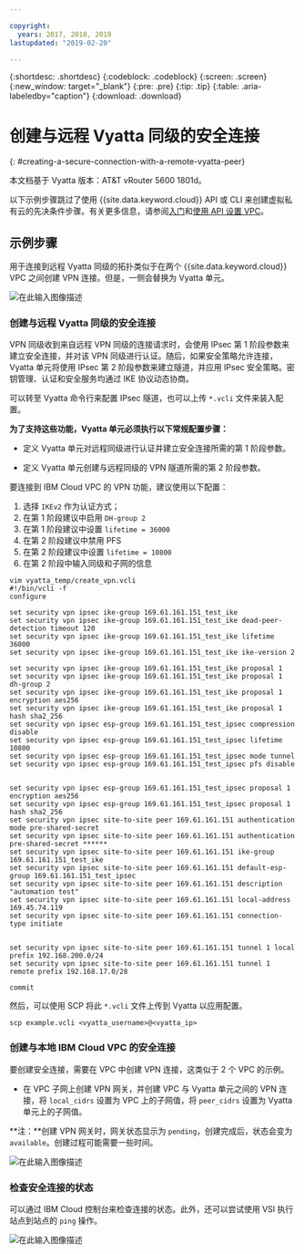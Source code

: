 ```yaml
---

copyright:
  years: 2017, 2018, 2019
lastupdated: "2019-02-20"

---
```


{:shortdesc: .shortdesc}
{:codeblock: .codeblock}
{:screen: .screen}
{:new_window: target="_blank"}
{:pre: .pre}
{:tip: .tip}
{:table: .aria-labeledby="caption"}
{:download: .download}


# 创建与远程 Vyatta 同级的安全连接
{: #creating-a-secure-connection-with-a-remote-vyatta-peer}

本文档基于 Vyatta 版本：AT&T vRouter 5600 1801d。

以下示例步骤跳过了使用 {{site.data.keyword.cloud}} API 或 CLI 来创建虚拟私有云的先决条件步骤。有关更多信息，请参阅[入门](https://{DomainName}/docs/infrastructure/vpc?topic=vpc-getting-started-with-ibm-cloud-virtual-private-cloud-infrastructure)和[使用 API 设置 VPC](https://{DomainName}/docs/infrastructure/vpc?topic=vpc-creating-a-vpc-using-the-rest-apis)。

## 示例步骤
用于连接到远程 Vyatta 同级的拓扑类似于在两个 {{site.data.keyword.cloud}} VPC 之间创建 VPN 连接。但是，一侧会替换为 Vyatta 单元。

![在此输入图像描述](images/vpc-vpn-vy-figure.png)

### 创建与远程 Vyatta 同级的安全连接

VPN 同级收到来自远程 VPN 同级的连接请求时，会使用 IPsec 第 1 阶段参数来建立安全连接，并对该 VPN 同级进行认证。随后，如果安全策略允许连接，Vyatta 单元将使用 IPsec 第 2 阶段参数来建立隧道，并应用 IPsec 安全策略。密钥管理、认证和安全服务均通过 IKE 协议动态协商。

可以转至 Vyatta 命令行来配置 IPsec 隧道，也可以上传 `*.vcli` 文件来装入配置。

**为了支持这些功能，Vyatta 单元必须执行以下常规配置步骤：**

* 定义 Vyatta 单元对远程同级进行认证并建立安全连接所需的第 1 阶段参数。

* 定义 Vyatta 单元创建与远程同级的 VPN 隧道所需的第 2 阶段参数。

要连接到 IBM Cloud VPC 的 VPN 功能，建议使用以下配置：

1. 选择 `IKEv2` 作为认证方式；
2. 在第 1 阶段建议中启用 `DH-group 2`
3. 在第 1 阶段建议中设置 `lifetime = 36000`
4. 在第 2 阶段建议中禁用 PFS
5. 在第 2 阶段建议中设置 `lifetime = 10800`
6. 在第 2 阶段中输入同级和子网的信息

```
vim vyatta_temp/create_vpn.vcli
#!/bin/vcli -f
configure

set security vpn ipsec ike-group 169.61.161.151_test_ike
set security vpn ipsec ike-group 169.61.161.151_test_ike dead-peer-detection timeout 120
set security vpn ipsec ike-group 169.61.161.151_test_ike lifetime 36000
set security vpn ipsec ike-group 169.61.161.151_test_ike ike-version 2

set security vpn ipsec ike-group 169.61.161.151_test_ike proposal 1
set security vpn ipsec ike-group 169.61.161.151_test_ike proposal 1 dh-group 2
set security vpn ipsec ike-group 169.61.161.151_test_ike proposal 1 encryption aes256
set security vpn ipsec ike-group 169.61.161.151_test_ike proposal 1 hash sha2_256
set security vpn ipsec esp-group 169.61.161.151_test_ipsec compression disable
set security vpn ipsec esp-group 169.61.161.151_test_ipsec lifetime 10800
set security vpn ipsec esp-group 169.61.161.151_test_ipsec mode tunnel
set security vpn ipsec esp-group 169.61.161.151_test_ipsec pfs disable


set security vpn ipsec esp-group 169.61.161.151_test_ipsec proposal 1 encryption aes256
set security vpn ipsec esp-group 169.61.161.151_test_ipsec proposal 1 hash sha2_256
set security vpn ipsec site-to-site peer 169.61.161.151 authentication mode pre-shared-secret
set security vpn ipsec site-to-site peer 169.61.161.151 authentication pre-shared-secret ******
set security vpn ipsec site-to-site peer 169.61.161.151 ike-group 169.61.161.151_test_ike
set security vpn ipsec site-to-site peer 169.61.161.151 default-esp-group 169.61.161.151_test_ipsec
set security vpn ipsec site-to-site peer 169.61.161.151 description "automation test"
set security vpn ipsec site-to-site peer 169.61.161.151 local-address 169.45.74.119
set security vpn ipsec site-to-site peer 169.61.161.151 connection-type initiate


set security vpn ipsec site-to-site peer 169.61.161.151 tunnel 1 local prefix 192.168.200.0/24
set security vpn ipsec site-to-site peer 169.61.161.151 tunnel 1 remote prefix 192.168.17.0/28

commit
```

然后，可以使用 SCP 将此 `*.vcli` 文件上传到 Vyatta 以应用配置。

`scp example.vcli <vyatta_username>@<vyatta_ip>`

### 创建与本地 IBM Cloud VPC 的安全连接

 要创建安全连接，需要在 VPC 中创建 VPN 连接，这类似于 2 个 VPC 的示例。

* 在 VPC 子网上创建 VPN 网关，并创建 VPC 与 Vyatta 单元之间的 VPN 连接，将 `local_cidrs` 设置为 VPC 上的子网值，将 `peer_cidrs` 设置为 Vyatta 单元上的子网值。

**注：**创建 VPN 网关时，网关状态显示为 `pending`，创建完成后，状态会变为 `available`。创建过程可能需要一些时间。

![在此输入图像描述](images/vpc-vpn-vy-connection.png)

### 检查安全连接的状态

可以通过 IBM Cloud 控制台来检查连接的状态。此外，还可以尝试使用 VSI 执行站点到站点的 `ping` 操作。

![在此输入图像描述](images/vpc-vpn-vy-status.png)
